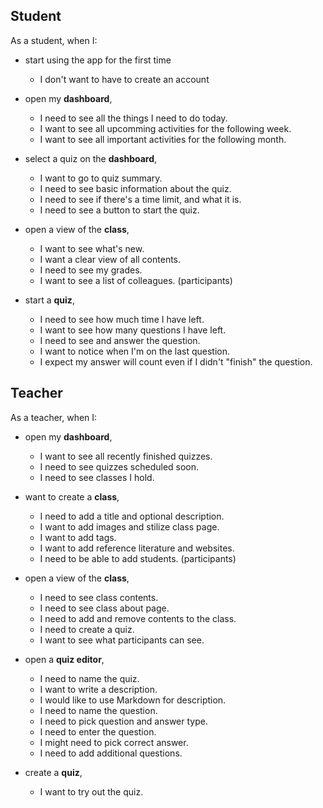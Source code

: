 ## Student
As a student, when I:

- start using the app for the first time
  - I don't want to have to create an account
  
- open my **dashboard**,
  - I need to see all the things I need to do today.
  - I want to see all upcomming activities for the following week.
  - I want to see all important activities for the following month.

- select a quiz on the **dashboard**,
  - I want to go to quiz summary.
  - I need to see basic information about the quiz.
  - I need to see if there's a time limit, and what it is.
  - I need to see a button to start the quiz.

- open a view of the **class**,
  - I want to see what's new.
  - I want a clear view of all contents.
  - I need to see my grades.
  - I want to see a list of colleagues. (participants)

- start a **quiz**,
  - I need to see how much time I have left.
  - I want to see how many questions I have left.
  - I need to see and answer the question.
  - I want to notice when I'm on the last question.
  - I expect my answer will count even if I didn't "finish" the question.

## Teacher
As a teacher, when I:

- open my **dashboard**,
  - I want to see all recently finished quizzes.
  - I need to see quizzes scheduled soon.
  - I need to see classes I hold.

- want to create a **class**,
  - I need to add a title and optional description.
  - I want to add images and stilize class page.
  - I want to add tags.
  - I want to add reference literature and websites.
  - I need to be able to add students. (participants)

- open a view of the **class**,
  - I need to see class contents.
  - I need to see class about page.
  - I need to add and remove contents to the class.
  - I need to create a quiz.
  - I want to see what participants can see.

- open a **quiz editor**,
  - I need to name the quiz.
  - I want to write a description.
  - I would like to use Markdown for description.
  - I need to name the question.
  - I need to pick question and answer type.
  - I need to enter the question.
  - I might need to pick correct answer.
  - I need to add additional questions.

- create a **quiz**,
  - I want to try out the quiz.